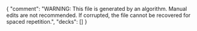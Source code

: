 {
  "comment": "WARNING: This file is generated by an algorithm. Manual edits are not recommended. If corrupted, the file cannot be recovered for spaced repetition.",
  "decks": []
}